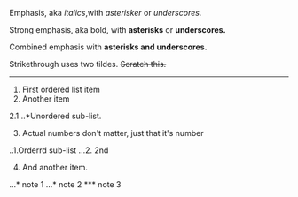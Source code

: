 Emphasis, aka *italics*,with *asterisker* or *underscores.*

Strong emphasis, aka bold, with **asterisks** or **underscores.**

Combined emphasis with **asterisks and underscores.**

Strikethrough uses two tildes. ~~Scratch this.~~

---
1. First ordered list item
2. Another item

2.1 ..*Unordered sub-list.
 
3. Actual numbers don't matter, just that it's number

  ..1.Orderrd sub-list
  ...2. 2nd

4. And another item.

  ...* note 1
  ...* note 2
  *** note 3
  
